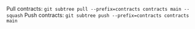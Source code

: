 Pull contracts: `git subtree pull --prefix=contracts contracts main --squash`
Push contracts: `git subtree push --prefix=contracts contracts main`